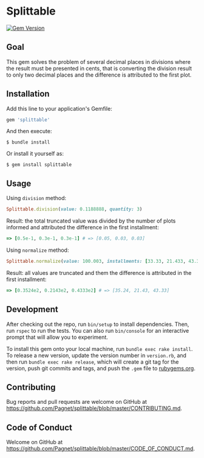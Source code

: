 # Splittable

[![Gem Version](https://badge.fury.io/rb/splittable.svg)](https://badge.fury.io/rb/splittable)

## Goal

This gem solves the problem of several decimal places in divisions where the result must be presented in cents, that is converting the division result to only two decimal places and the difference is attributed to the first plot.

## Installation

Add this line to your application's Gemfile:

```ruby
gem 'splittable'
```

And then execute:

    $ bundle install

Or install it yourself as:

    $ gem install splittable

## Usage

Using `division` method:

``` ruby
Splittable.division(value: 0.1188888, quantity: 3)
```

Result: the total truncated value was divided by the number of plots informed and attributed the difference in the first installment:

```ruby
=> [0.5e-1, 0.3e-1, 0.3e-1] # => [0.05, 0.03, 0.03]
```

Using `normalize` method:

```ruby
Splittable.normalize(value: 100.003, installments: [33.33, 21.433, 43.33333])
```

Result: all values are truncated and them the difference is attributed in the first installment:

```ruby
=> [0.3524e2, 0.2143e2, 0.4333e2] # => [35.24, 21.43, 43.33]
```

## Development

After checking out the repo, run `bin/setup` to install dependencies. Then, run `rspec` to run the tests. You can also run `bin/console` for an interactive prompt that will allow you to experiment.

To install this gem onto your local machine, run `bundle exec rake install`. To release a new version, update the version number in `version.rb`, and then run `bundle exec rake release`, which will create a git tag for the version, push git commits and tags, and push the `.gem` file to [rubygems.org](https://rubygems.org).

## Contributing

Bug reports and pull requests are welcome on GitHub at https://github.com/Pagnet/splittable/blob/master/CONTRIBUTING.md.

## Code of Conduct

Welcome on GitHub at https://github.com/Pagnet/splittable/blob/master/CODE_OF_CONDUCT.md.
